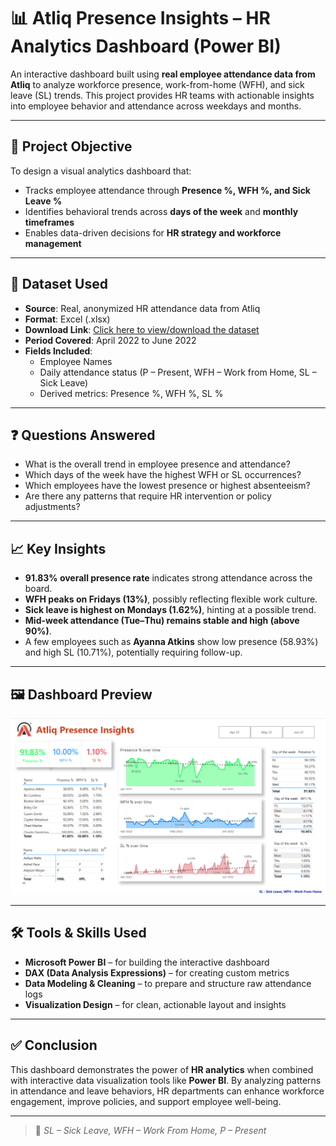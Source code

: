 # 📊 Atliq Presence Insights – HR Analytics Dashboard (Power BI)

An interactive dashboard built using **real employee attendance data from Atliq** to analyze workforce presence, work-from-home (WFH), and sick leave (SL) trends. This project provides HR teams with actionable insights into employee behavior and attendance across weekdays and months.

---

## 🎯 Project Objective

To design a visual analytics dashboard that:
- Tracks employee attendance through **Presence %, WFH %, and Sick Leave %**
- Identifies behavioral trends across **days of the week** and **monthly timeframes**
- Enables data-driven decisions for **HR strategy and workforce management**

---

## 📁 Dataset Used

- **Source**: Real, anonymized HR attendance data from Atliq  
- **Format**: Excel (.xlsx)  
- **Download Link**: [Click here to view/download the dataset](https://github.com/H-4-R-S-H/Atliq-HR-Analytics/blob/main/Attendance%20Sheet%202022-2023_Masked.xlsx)  
- **Period Covered**: April 2022 to June 2022  
- **Fields Included**:
  - Employee Names
  - Daily attendance status (P – Present, WFH – Work from Home, SL – Sick Leave)
  - Derived metrics: Presence %, WFH %, SL %

---

## ❓ Questions Answered

- What is the overall trend in employee presence and attendance?
- Which days of the week have the highest WFH or SL occurrences?
- Which employees have the lowest presence or highest absenteeism?
- Are there any patterns that require HR intervention or policy adjustments?

---

## 📈 Key Insights

- **91.83% overall presence rate** indicates strong attendance across the board.
- **WFH peaks on Fridays (13%)**, possibly reflecting flexible work culture.
- **Sick leave is highest on Mondays (1.62%)**, hinting at a possible trend.
- **Mid-week attendance (Tue–Thu) remains stable and high (above 90%)**.
- A few employees such as **Ayanna Atkins** show low presence (58.93%) and high SL (10.71%), potentially requiring follow-up.

---

## 🖼️ Dashboard Preview

![Atliq Presence Dashboard](./Dashboard.png)

---

## 🛠 Tools & Skills Used

- **Microsoft Power BI** – for building the interactive dashboard  
- **DAX (Data Analysis Expressions)** – for creating custom metrics  
- **Data Modeling & Cleaning** – to prepare and structure raw attendance logs  
- **Visualization Design** – for clean, actionable layout and insights

---

## ✅ Conclusion

This dashboard demonstrates the power of **HR analytics** when combined with interactive data visualization tools like **Power BI**. By analyzing patterns in attendance and leave behaviors, HR departments can enhance workforce engagement, improve policies, and support employee well-being.

---


> 📌 *SL – Sick Leave, WFH – Work From Home, P – Present*
